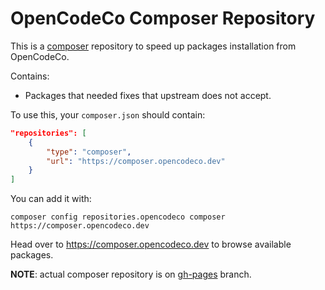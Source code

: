 # OpenCodeCo Composer Repository

This is a [composer](https://getcomposer.org/) repository to speed up packages installation from OpenCodeCo.

Contains:
- Packages that needed fixes that upstream does not accept.

To use this, your `composer.json` should contain:

```json
"repositories": [
    {
        "type": "composer",
        "url": "https://composer.opencodeco.dev"
    }
]
```

You can add it with:

```shell
composer config repositories.opencodeco composer https://composer.opencodeco.dev
```

Head over to https://composer.opencodeco.dev to browse available packages.

__NOTE__: actual composer repository is on [gh-pages](https://github.com/opencodeco/composer/tree/gh-pages) branch.
